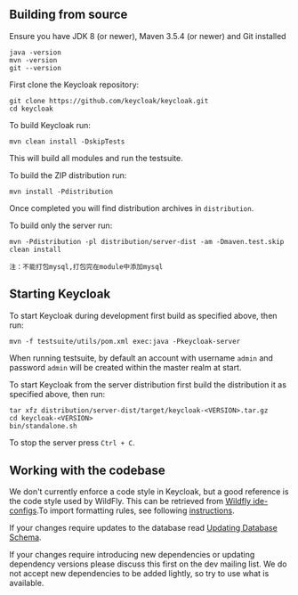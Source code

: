 ## Building from source

Ensure you have JDK 8 (or newer), Maven 3.5.4 (or newer) and Git installed

    java -version
    mvn -version
    git --version
    
First clone the Keycloak repository:
    
    git clone https://github.com/keycloak/keycloak.git
    cd keycloak
    
To build Keycloak run:

    mvn clean install -DskipTests
    
This will build all modules and run the testsuite. 

To build the ZIP distribution run:

    mvn install -Pdistribution
    
Once completed you will find distribution archives in `distribution`.

To build only the server run:

    mvn -Pdistribution -pl distribution/server-dist -am -Dmaven.test.skip clean install
    
    注：不能打包mysql,打包完在module中添加mysql

## Starting Keycloak

To start Keycloak during development first build as specified above, then run:

    mvn -f testsuite/utils/pom.xml exec:java -Pkeycloak-server 

When running testsuite, by default an account with username `admin` and password `admin` will be created within the master realm at start.

To start Keycloak from the server distribution first build the distribution it as specified above, then run:

    tar xfz distribution/server-dist/target/keycloak-<VERSION>.tar.gz
    cd keycloak-<VERSION>
    bin/standalone.sh
    
To stop the server press `Ctrl + C`.


## Working with the codebase

We don't currently enforce a code style in Keycloak, but a good reference is the code style used by WildFly. This can be 
retrieved from [Wildfly ide-configs](https://github.com/wildfly/wildfly-core/tree/master/ide-configs).To import formatting 
rules, see following [instructions](http://community.jboss.org/wiki/ImportFormattingRules).

If your changes require updates to the database read [Updating Database Schema](updating-database-schema.md).

If your changes require introducing new dependencies or updating dependency versions please discuss this first on the
dev mailing list. We do not accept new dependencies to be added lightly, so try to use what is available.
